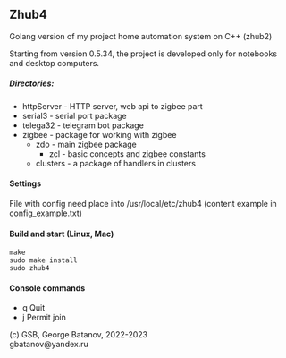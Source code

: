 ## Zhub4

Golang version of my project home automation system on C++ (zhub2)

Starting from version 0.5.34, the project is developed only for notebooks and desktop computers.

##### Directories:
- httpServer - HTTP server, web api to zigbee part
- serial3 - serial port package
- telega32 - telegram bot package
- zigbee - package for working with zigbee
  - zdo - main zigbee package
    - zcl - basic concepts and zigbee constants
  - clusters - a package of handlers in clusters

#### Settings
File with config need place into /usr/local/etc/zhub4 (content example in  config_example.txt)

#### Build and start (Linux, Mac)
```
make
sudo make install
sudo zhub4
```

#### Console commands
- q Quit
- j Permit join

<p>(c) GSB, George Batanov, 2022-2023<br>
gbatanov@yandex.ru</p>

